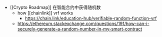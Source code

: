 - [[Crypto Roadmap]] 在智能合约中获得随机数
	- how [[chainlink]] vrf works
		- https://chain.link/education-hub/verifiable-random-function-vrf
	- https://ethereum.stackexchange.com/questions/191/how-can-i-securely-generate-a-random-number-in-my-smart-contract